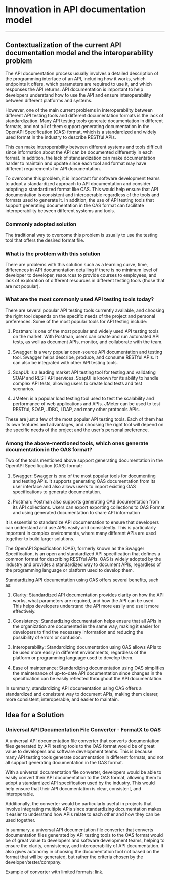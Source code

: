 # Innovation in API documentation model

---

## **Contextualization of the current API documentation model and the interoperability problem**
The API documentation process usually involves a detailed description of the programming interface of an API, including how it works, which endpoints it offers, which parameters are required to use it, and which responses the API returns. API documentation is important to help developers understand how to use the API and ensure interoperability between different platforms and systems.

However, one of the main current problems in interoperability between different API testing tools and different documentation formats is the lack of standardization. Many API testing tools generate documentation in different formats, and not all of them support generating documentation in the OpenAPI Specification (OAS) format, which is a standardized and widely used format in the industry to describe RESTful APIs.

This can make interoperability between different systems and tools difficult since information about the API can be documented differently in each format. In addition, the lack of standardization can make documentation harder to maintain and update since each tool and format may have different requirements for API documentation.

To overcome this problem, it is important for software development teams to adopt a standardized approach to API documentation and consider adopting a standardized format like OAS. This would help ensure that API documentation is consistent and interoperable regardless of the tools and formats used to generate it. In addition, the use of API testing tools that support generating documentation in the OAS format can facilitate interoperability between different systems and tools.

### **Commonly adopted solution**
The traditional way to overcome this problem is usually to use the testing tool that offers the desired format file.

### **What is the problem with this solution**
There are problems with this solution such as a learning curve, time, differences in API documentation detailing if there is no minimum level of developer to developer, resources to provide courses to employees, and lack of exploration of different resources in different testing tools (those that are not popular).

### **What are the most commonly used API testing tools today?**
There are several popular API testing tools currently available, and choosing the right tool depends on the specific needs of the project and personal preferences. Some of the most popular tools for API testing include:

1. Postman: is one of the most popular and widely used API testing tools on the market. With Postman, users can create and run automated API tests, as well as document APIs, monitor, and collaborate with the team.

2. Swagger: is a very popular open-source API documentation and testing tool. Swagger helps describe, produce, and consume RESTful APIs. It can also be integrated with other API testing tools.

3. SoapUI: is a leading market API testing tool for testing and validating SOAP and REST API services. SoapUI is known for its ability to handle complex API tests, allowing users to create load tests and test scenarios.

4. JMeter: is a popular load testing tool used to test the scalability and performance of web applications and APIs. JMeter can be used to test RESTful, SOAP, JDBC, LDAP, and many other protocols APIs.

These are just a few of the most popular API testing tools. Each of them has its own features and advantages, and choosing the right tool will depend on the specific needs of the project and the user's personal preference.

### **Among the above-mentioned tools, which ones generate documentation in the OAS format?**
Two of the tools mentioned above support generating documentation in the OpenAPI Specification (OAS) format:

1. Swagger: Swagger is one of the most popular tools for documenting and testing APIs. It supports generating OAS documentation from its user interface and also allows users to import existing OAS specifications to generate documentation.

2. Postman: Postman also supports generating OAS documentation from its API collections. Users can export exporting collections to OAS Format and using generated documentation to share API information

It is essential to standardize API documentation to ensure that developers can understand and use APIs easily and consistently. This is particularly important in complex environments, where many different APIs are used together to build larger solutions.

The OpenAPI Specification (OAS), formerly known as the Swagger Specification, is an open and standardized API specification that defines a common format for describing RESTful APIs. OAS is widely adopted by the industry and provides a standardized way to document APIs, regardless of the programming language or platform used to develop them.

Standardizing API documentation using OAS offers several benefits, such as:

1. Clarity: Standardized API documentation provides clarity on how the API works, what parameters are required, and how the API can be used. This helps developers understand the API more easily and use it more effectively.

2. Consistency: Standardizing documentation helps ensure that all APIs in the organization are documented in the same way, making it easier for developers to find the necessary information and reducing the possibility of errors or confusion.

3. Interoperability: Standardizing documentation using OAS allows APIs to be used more easily in different environments, regardless of the platform or programming language used to develop them.

4. Ease of maintenance: Standardizing documentation using OAS simplifies the maintenance of up-to-date API documentation since changes in the specification can be easily reflected throughout the API documentation.

In summary, standardizing API documentation using OAS offers a standardized and consistent way to document APIs, making them clearer, more consistent, interoperable, and easier to maintain.

## Idea for a Solution

### Universal API Documentation File Converter - FormatX to OAS

A universal API documentation file converter that converts documentation files generated by API testing tools to the OAS format would be of great value to developers and software development teams. This is because many API testing tools generate documentation in different formats, and not all support generating documentation in the OAS format.

With a universal documentation file converter, developers would be able to easily convert their API documentation to the OAS format, allowing them to adopt a standardized API specification used by the industry. This would help ensure that their API documentation is clear, consistent, and interoperable.

Additionally, the converter would be particularly useful in projects that involve integrating multiple APIs since standardizing documentation makes it easier to understand how APIs relate to each other and how they can be used together.

In summary, a universal API documentation file converter that converts documentation files generated by API testing tools to the OAS format would be of great value to developers and software development teams, helping to ensure the clarity, consistency, and interoperability of API documentation. It also gives autonomy in choosing the documentation tool not based on the format that will be generated, but rather the criteria chosen by the developer/tester/company.

Example of converter with limited formats: [link](https://kevinswiber.github.io/postman2openapi/).
